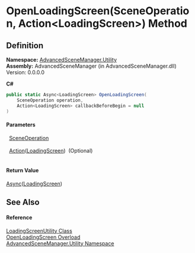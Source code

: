 # OpenLoadingScreen(SceneOperation, Action&lt;LoadingScreen&gt;) Method




## Definition
**Namespace:** <a href="N_AdvancedSceneManager_Utility.md">AdvancedSceneManager.Utility</a>  
**Assembly:** AdvancedSceneManager (in AdvancedSceneManager.dll) Version: 0.0.0.0

**C#**
``` C#
public static Async<LoadingScreen> OpenLoadingScreen(
	SceneOperation operation,
	Action<LoadingScreen> callbackBeforeBegin = null
)
```



#### Parameters
<dl><dt>  <a href="T_AdvancedSceneManager_Core_SceneOperation.md">SceneOperation</a></dt><dd> </dd><dt>  <a href="https://learn.microsoft.com/dotnet/api/system.action-1" target="_blank" rel="noopener noreferrer">Action</a>(<a href="T_AdvancedSceneManager_Loading_LoadingScreen.md">LoadingScreen</a>)  (Optional)</dt><dd> </dd></dl>

#### Return Value
<a href="T_AdvancedSceneManager_Utility_Async_1.md">Async</a>(<a href="T_AdvancedSceneManager_Loading_LoadingScreen.md">LoadingScreen</a>)

## See Also


#### Reference
<a href="T_AdvancedSceneManager_Utility_LoadingScreenUtility.md">LoadingScreenUtility Class</a>  
<a href="Overload_AdvancedSceneManager_Utility_LoadingScreenUtility_OpenLoadingScreen.md">OpenLoadingScreen Overload</a>  
<a href="N_AdvancedSceneManager_Utility.md">AdvancedSceneManager.Utility Namespace</a>  
